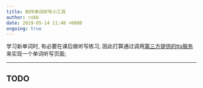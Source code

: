 ```yaml
---
title: 制作单词听写小工具
author: robb
date: 2019-05-14 11:40 +0800
ongoing: true
---
```

学习新单词时, 有必要在课后做听写练习, 因此打算通过调用[第三方提供的tts服务](https://responsivevoice.org/)来实现一个单词听写页面;

---

## TODO
